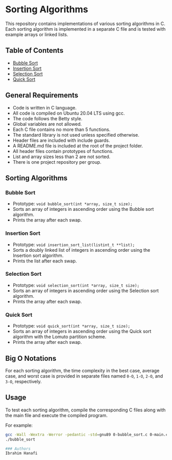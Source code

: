 # Sorting Algorithms

This repository contains implementations of various sorting algorithms in C. Each sorting algorithm is implemented in a separate C file and is tested with example arrays or linked lists.

## Table of Contents

- [Bubble Sort](#bubble-sort)
- [Insertion Sort](#insertion-sort)
- [Selection Sort](#selection-sort)
- [Quick Sort](#quick-sort)

## General Requirements

- Code is written in C language.
- All code is compiled on Ubuntu 20.04 LTS using gcc.
- The code follows the Betty style.
- Global variables are not allowed.
- Each C file contains no more than 5 functions.
- The standard library is not used unless specified otherwise.
- Header files are included with include guards.
- A README.md file is included at the root of the project folder.
- All header files contain prototypes of functions.
- List and array sizes less than 2 are not sorted.
- There is one project repository per group.

## Sorting Algorithms

### Bubble Sort

- Prototype: `void bubble_sort(int *array, size_t size);`
- Sorts an array of integers in ascending order using the Bubble sort algorithm.
- Prints the array after each swap.

### Insertion Sort

- Prototype: `void insertion_sort_list(listint_t **list);`
- Sorts a doubly linked list of integers in ascending order using the Insertion sort algorithm.
- Prints the list after each swap.

### Selection Sort

- Prototype: `void selection_sort(int *array, size_t size);`
- Sorts an array of integers in ascending order using the Selection sort algorithm.
- Prints the array after each swap.

### Quick Sort

- Prototype: `void quick_sort(int *array, size_t size);`
- Sorts an array of integers in ascending order using the Quick sort algorithm with the Lomuto partition scheme.
- Prints the array after each swap.

## Big O Notations

For each sorting algorithm, the time complexity in the best case, average case, and worst case is provided in separate files named `0-O`, `1-O`, `2-O`, and `3-O`, respectively.

## Usage

To test each sorting algorithm, compile the corresponding C files along with the main file and execute the compiled program.

For example:

```bash
gcc -Wall -Wextra -Werror -pedantic -std=gnu89 0-bubble_sort.c 0-main.c print_array.c -o bubble_sort
./bubble_sort

### Authors
Ibrahim Hanafi
